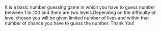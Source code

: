 It is a basic number guessing game in which you have to guess number between 1 to 100 and there  are two  levels.Depending on the difficulty of level chosen you will be given limited number of lives and within that number of chance you have to guess the number.
Thank You!
 
